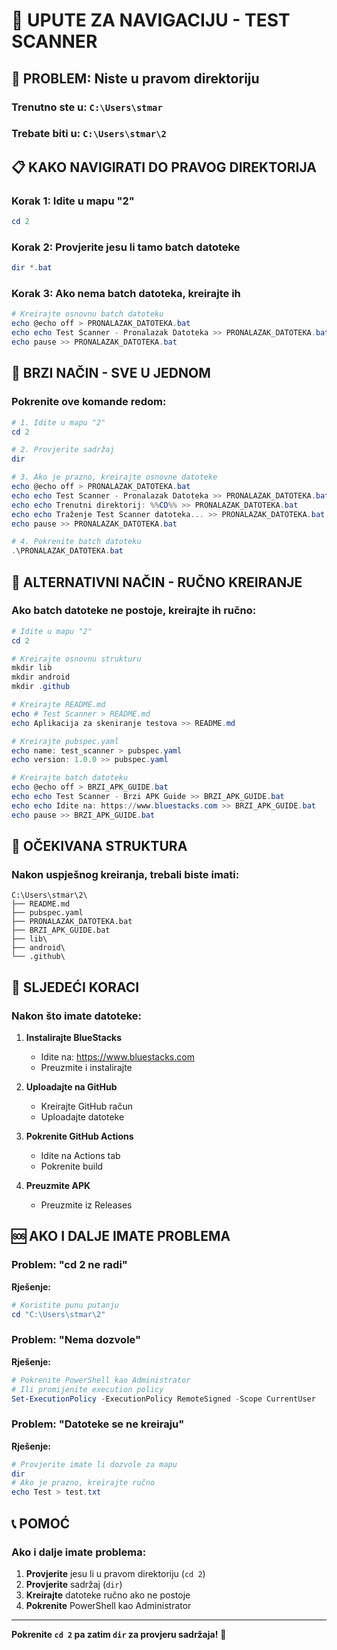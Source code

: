 # 🧭 UPUTE ZA NAVIGACIJU - TEST SCANNER

## 🎯 **PROBLEM: Niste u pravom direktoriju**

### **Trenutno ste u:** `C:\Users\stmar`
### **Trebate biti u:** `C:\Users\stmar\2`

## 📋 **KAKO NAVIGIRATI DO PRAVOG DIREKTORIJA**

### **Korak 1: Idite u mapu "2"**
```powershell
cd 2
```

### **Korak 2: Provjerite jesu li tamo batch datoteke**
```powershell
dir *.bat
```

### **Korak 3: Ako nema batch datoteka, kreirajte ih**
```powershell
# Kreirajte osnovnu batch datoteku
echo @echo off > PRONALAZAK_DATOTEKA.bat
echo echo Test Scanner - Pronalazak Datoteka >> PRONALAZAK_DATOTEKA.bat
echo pause >> PRONALAZAK_DATOTEKA.bat
```

## 🚀 **BRZI NAČIN - SVE U JEDNOM**

### **Pokrenite ove komande redom:**

```powershell
# 1. Idite u mapu "2"
cd 2

# 2. Provjerite sadržaj
dir

# 3. Ako je prazno, kreirajte osnovne datoteke
echo @echo off > PRONALAZAK_DATOTEKA.bat
echo echo Test Scanner - Pronalazak Datoteka >> PRONALAZAK_DATOTEKA.bat
echo echo Trenutni direktorij: %%CD%% >> PRONALAZAK_DATOTEKA.bat
echo echo Traženje Test Scanner datoteka... >> PRONALAZAK_DATOTEKA.bat
echo pause >> PRONALAZAK_DATOTEKA.bat

# 4. Pokrenite batch datoteku
.\PRONALAZAK_DATOTEKA.bat
```

## 🔧 **ALTERNATIVNI NAČIN - RUČNO KREIRANJE**

### **Ako batch datoteke ne postoje, kreirajte ih ručno:**

```powershell
# Idite u mapu "2"
cd 2

# Kreirajte osnovnu strukturu
mkdir lib
mkdir android
mkdir .github

# Kreirajte README.md
echo # Test Scanner > README.md
echo Aplikacija za skeniranje testova >> README.md

# Kreirajte pubspec.yaml
echo name: test_scanner > pubspec.yaml
echo version: 1.0.0 >> pubspec.yaml

# Kreirajte batch datoteku
echo @echo off > BRZI_APK_GUIDE.bat
echo echo Test Scanner - Brzi APK Guide >> BRZI_APK_GUIDE.bat
echo echo Idite na: https://www.bluestacks.com >> BRZI_APK_GUIDE.bat
echo pause >> BRZI_APK_GUIDE.bat
```

## 📁 **OČEKIVANA STRUKTURA**

### **Nakon uspješnog kreiranja, trebali biste imati:**

```
C:\Users\stmar\2\
├── README.md
├── pubspec.yaml
├── PRONALAZAK_DATOTEKA.bat
├── BRZI_APK_GUIDE.bat
├── lib\
├── android\
└── .github\
```

## 🎯 **SLJEDEĆI KORACI**

### **Nakon što imate datoteke:**

1. **Instalirajte BlueStacks**
   - Idite na: https://www.bluestacks.com
   - Preuzmite i instalirajte

2. **Uploadajte na GitHub**
   - Kreirajte GitHub račun
   - Uploadajte datoteke

3. **Pokrenite GitHub Actions**
   - Idite na Actions tab
   - Pokrenite build

4. **Preuzmite APK**
   - Preuzmite iz Releases

## 🆘 **AKO I DALJE IMATE PROBLEMA**

### **Problem: "cd 2 ne radi"**
**Rješenje:**
```powershell
# Koristite punu putanju
cd "C:\Users\stmar\2"
```

### **Problem: "Nema dozvole"**
**Rješenje:**
```powershell
# Pokrenite PowerShell kao Administrator
# Ili promijenite execution policy
Set-ExecutionPolicy -ExecutionPolicy RemoteSigned -Scope CurrentUser
```

### **Problem: "Datoteke se ne kreiraju"**
**Rješenje:**
```powershell
# Provjerite imate li dozvole za mapu
dir
# Ako je prazno, kreirajte ručno
echo Test > test.txt
```

## 📞 **POMOĆ**

### **Ako i dalje imate problema:**
1. **Provjerite** jesu li u pravom direktoriju (`cd 2`)
2. **Provjerite** sadržaj (`dir`)
3. **Kreirajte** datoteke ručno ako ne postoje
4. **Pokrenite** PowerShell kao Administrator

---

**Pokrenite `cd 2` pa zatim `dir` za provjeru sadržaja!** 🚀
